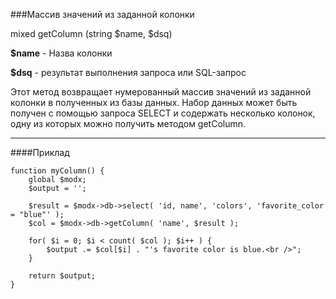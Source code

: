 ###Массив значений из заданной колонки

mixed getColumn (string $name, $dsq)

**$name** - Назва колонки

**$dsq** - результат выполнения запроса или SQL-запрос

Этот метод возвращает нумерованный массив значений из заданной колонки в полученных из базы данных. Набор данных может быть получен с помощью запроса SELECT и содержать несколько колонок, одну из которых можно получить методом getColumn.

***

####Приклад

	function myColumn() {  
		global $modx;  
		$output = '';   
	
		$result = $modx->db->select( 'id, name', 'colors', 'favorite_color = "blue"' );
		$col = $modx->db->getColumn( 'name', $result );   
		
		for( $i = 0; $i < count( $col ); $i++ ) {  
			$output .= $col[$i] . "'s favorite color is blue.<br />";  
		}  
		
		return $output;  
	}
